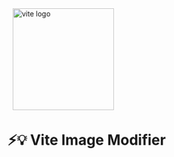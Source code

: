 <a href="https://vitejs.dev/">
    <img width="200" height="200" hspace="10" src="https://vitejs.dev/logo.svg" alt="vite logo" />
</a>

# ⚡️💡 Vite Image Modifier
